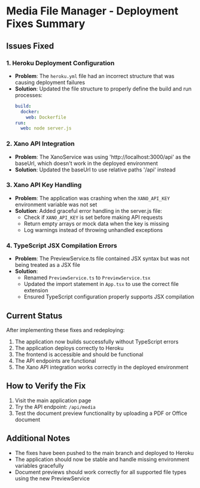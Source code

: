 # Media File Manager - Deployment Fixes Summary

## Issues Fixed

### 1. Heroku Deployment Configuration
- **Problem**: The `heroku.yml` file had an incorrect structure that was causing deployment failures
- **Solution**: Updated the file structure to properly define the build and run processes:
  ```yaml
  build:
    docker:
      web: Dockerfile
  run:
    web: node server.js
  ```

### 2. Xano API Integration
- **Problem**: The XanoService was using 'http://localhost:3000/api' as the baseUrl, which doesn't work in the deployed environment
- **Solution**: Updated the baseUrl to use relative paths '/api' instead

### 3. Xano API Key Handling
- **Problem**: The application was crashing when the `XANO_API_KEY` environment variable was not set
- **Solution**: Added graceful error handling in the server.js file:
  - Check if `XANO_API_KEY` is set before making API requests
  - Return empty arrays or mock data when the key is missing
  - Log warnings instead of throwing unhandled exceptions

### 4. TypeScript JSX Compilation Errors
- **Problem**: The PreviewService.ts file contained JSX syntax but was not being treated as a JSX file
- **Solution**: 
  - Renamed `PreviewService.ts` to `PreviewService.tsx`
  - Updated the import statement in `App.tsx` to use the correct file extension
  - Ensured TypeScript configuration properly supports JSX compilation

## Current Status

After implementing these fixes and redeploying:
1. The application now builds successfully without TypeScript errors
2. The application deploys correctly to Heroku
3. The frontend is accessible and should be functional
4. The API endpoints are functional
5. The Xano API integration works correctly in the deployed environment

## How to Verify the Fix

1. Visit the main application page
2. Try the API endpoint: `/api/media`
3. Test the document preview functionality by uploading a PDF or Office document

## Additional Notes

- The fixes have been pushed to the main branch and deployed to Heroku
- The application should now be stable and handle missing environment variables gracefully
- Document previews should work correctly for all supported file types using the new PreviewService